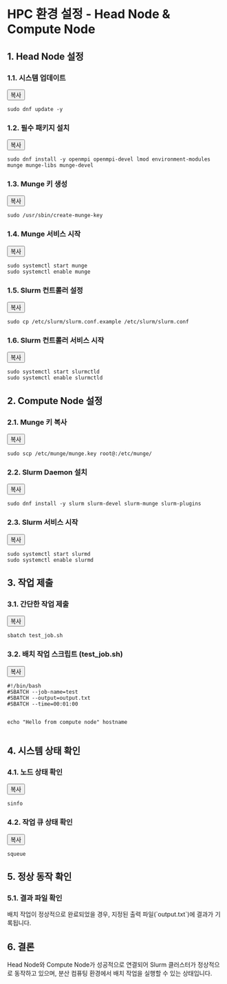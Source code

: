 <!DOCTYPE html>
<html lang="en">
<body>
  <h1>HPC 환경 설정 - Head Node & Compute Node</h1>

  <h2>1. Head Node 설정</h2>

  <h3>1.1. 시스템 업데이트</h3>
  <div class="code-block">
    <button class="copy-btn" onclick="copyCode(this)">복사</button>
    <pre id="code1"><code>sudo dnf update -y</code></pre>
  </div>

  <h3>1.2. 필수 패키지 설치</h3>
  <div class="code-block">
    <button class="copy-btn" onclick="copyCode(this)">복사</button>
    <pre id="code2"><code>sudo dnf install -y openmpi openmpi-devel lmod environment-modules munge munge-libs munge-devel</code></pre>
  </div>

  <h3>1.3. Munge 키 생성</h3>
  <div class="code-block">
    <button class="copy-btn" onclick="copyCode(this)">복사</button>
    <pre id="code3"><code>sudo /usr/sbin/create-munge-key</code></pre>
  </div>

  <h3>1.4. Munge 서비스 시작</h3>
  <div class="code-block">
    <button class="copy-btn" onclick="copyCode(this)">복사</button>
    <pre id="code4"><code>sudo systemctl start munge
sudo systemctl enable munge</code></pre>
  </div>

  <h3>1.5. Slurm 컨트롤러 설정</h3>
  <div class="code-block">
    <button class="copy-btn" onclick="copyCode(this)">복사</button>
    <pre id="code5"><code>sudo cp /etc/slurm/slurm.conf.example /etc/slurm/slurm.conf</code></pre>
  </div>

  <h3>1.6. Slurm 컨트롤러 서비스 시작</h3>
  <div class="code-block">
    <button class="copy-btn" onclick="copyCode(this)">복사</button>
    <pre id="code6"><code>sudo systemctl start slurmctld
sudo systemctl enable slurmctld</code></pre>
  </div>

  <h2>2. Compute Node 설정</h2>

  <h3>2.1. Munge 키 복사</h3>
  <div class="code-block">
    <button class="copy-btn" onclick="copyCode(this)">복사</button>
    <pre id="code7"><code>sudo scp /etc/munge/munge.key root@<compute-node-ip>:/etc/munge/</code></pre>
  </div>

  <h3>2.2. Slurm Daemon 설치</h3>
  <div class="code-block">
    <button class="copy-btn" onclick="copyCode(this)">복사</button>
    <pre id="code8"><code>sudo dnf install -y slurm slurm-devel slurm-munge slurm-plugins</code></pre>
  </div>

  <h3>2.3. Slurm 서비스 시작</h3>
  <div class="code-block">
    <button class="copy-btn" onclick="copyCode(this)">복사</button>
    <pre id="code9"><code>sudo systemctl start slurmd
sudo systemctl enable slurmd</code></pre>
  </div>

  <h2>3. 작업 제출</h2>

  <h3>3.1. 간단한 작업 제출</h3>
  <div class="code-block">
    <button class="copy-btn" onclick="copyCode(this)">복사</button>
    <pre id="code10"><code>sbatch test_job.sh</code></pre>
  </div>

  <h3>3.2. 배치 작업 스크립트 (test_job.sh)</h3>
  <div class="code-block">
    <button class="copy-btn" onclick="copyCode(this)">복사</button>
    <pre id="code11"><code>#!/bin/bash
#SBATCH --job-name=test
#SBATCH --output=output.txt
#SBATCH --time=00:01:00

echo "Hello from compute node"
hostname</code></pre>
  </div>

  <h2>4. 시스템 상태 확인</h2>

  <h3>4.1. 노드 상태 확인</h3>
  <div class="code-block">
    <button class="copy-btn" onclick="copyCode(this)">복사</button>
    <pre id="code12"><code>sinfo</code></pre>
  </div>

  <h3>4.2. 작업 큐 상태 확인</h3>
  <div class="code-block">
    <button class="copy-btn" onclick="copyCode(this)">복사</button>
    <pre id="code13"><code>squeue</code></pre>
  </div>

  <h2>5. 정상 동작 확인</h2>

  <h3>5.1. 결과 파일 확인</h3>
  <p>배치 작업이 정상적으로 완료되었을 경우, 지정된 출력 파일(`output.txt`)에 결과가 기록됩니다.</p>

  <h2>6. 결론</h2>
  <p>Head Node와 Compute Node가 성공적으로 연결되어 Slurm 클러스터가 정상적으로 동작하고 있으며, 분산 컴퓨팅 환경에서 배치 작업을 실행할 수 있는 상태입니다.</p>

  <script>
    function copyCode(button) {
      const codeBlock = button.nextElementSibling.querySelector('code');
      const range = document.createRange();
      range.selectNode(codeBlock);
      window.getSelection().removeAllRanges();
      window.getSelection().addRange(range);
      document.execCommand('copy');
    }
  </script>
</body>
</html>
